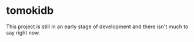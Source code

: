 # tomokidb
This project is still in an early stage of development and there isn't much to say right now.
